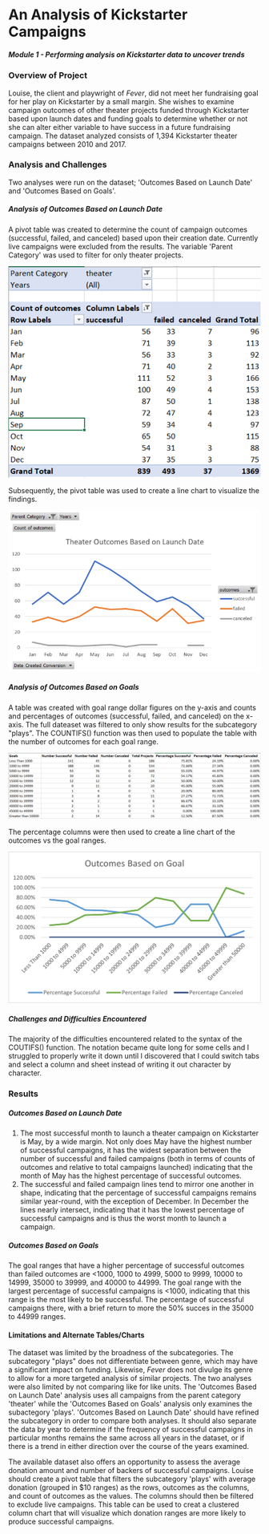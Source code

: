 # An Analysis of Kickstarter Campaigns
##### Module 1 - Performing analysis on Kickstarter data to uncover trends
### Overview of Project
  Louise, the client and playwright of *Fever*, did not meet her fundraising goal for her play on Kickstarter by a small margin.  She wishes to examine campaign outcomes of other theater projects funded through Kickstarter based upon launch dates and funding goals to determine whether or not she can alter either variable to have success in a future fundraising campaign.  The dataset analyzed consists of 1,394 Kickstarter theater campaigns between 2010 and 2017.
### Analysis and Challenges
  Two analyses were run on the dataset; 'Outcomes Based on Launch Date' and 'Outcomes Based on Goals'.  
##### Analysis of Outcomes Based on Launch Date 
A pivot table was created to determine the count of campaign outcomes (successful, failed, and canceled) based upon their creation date. Currently live campaigns were excluded from the results. The variable 'Parent Category' was used to filter for only theater projects. 

![](Outcomes_vs_Launch_Date_Pivot_Table.PNG)

Subsequently, the pivot table was used to create a line chart to visualize the findings. 

![](Theater_Outcomes_vs_Launch.PNG)

##### Analysis of Outcomes Based on Goals
A table was created with goal range dollar figures on the y-axis and counts and percentages of outcomes (successful, failed, and canceled) on the x-axis. The full dateaset was filtered to only show results for the subcategory "plays". The COUNTIFS() function was then used to populate the table with the number of outcomes for each goal range.

![](Outcomes_vs_Goals_Table.PNG)

The percentage columns were then used to create a line chart of the outcomes vs the goal ranges.

![](Outcomes_vs_Goals.png)

##### Challenges and Difficulties Encountered
The majority of the difficulties encountered related to the syntax of the COUTIFS() function. The notation became quite long for some cells and I struggled to properly write it down until I discovered that I could switch tabs and select a column and sheet instead of writing it out character by character.    
### Results
##### Outcomes Based on Launch Date
1. The most successful month to launch a theater campaign on Kickstarter is May, by a wide margin.  Not only does May have the highest number of successful campaigns, it has the widest separation between the number of successful and failed campaigns (both in terms of counts of outcomes and relative to total campaigns launched) indicating that the month of May has the highest percentage of successful outcomes.  
2. The successful and failed campaign lines tend to mirror one another in shape, indicating that the percentage of successful campaigns remains similar year-round, with the exception of December.  In December the lines nearly intersect, indicating that it has the lowest percentage of successful campaigns and is thus the worst month to launch a campaign.
##### Outcomes Based on Goals
The goal ranges that have a higher percentage of successful outcomes than failed outcomes are <1000, 1000 to 4999, 5000 to 9999, 10000 to 14999, 35000 to 39999, and 40000 to 44999.  The goal range with the largest percentage of successful campaigns is <1000, indicating that this range is the most likely to be successful. The percentage of successful campaigns there, with a brief return to more the 50% succes in the 35000 to 44999 ranges. 
#### Limitations and Alternate Tables/Charts
The dataset was limited by the broadness of the subcategories. The subcategory "plays" does not differentiate between genre, which may have a significant impact on funding.  Likewise, *Fever* does not divulge its genre to allow for a more targeted analysis of similar projects.  The two analyses were also limited by not comparing like for like units.  The 'Outcomes Based on Launch Date' analysis uses all campaigns from the parent category 'theater' while the 'Outcomes Based on Goals' analysis only examines the subactegory 'plays'.  'Outcomes Based on Launch Date' should have refined the subcategory in order to compare both analyses.  It should also separate the data by year to determine if the frequency of successful campaigns in particular months remains the same across all years in the dataset, or if there is a trend in either direction over the course of the years examined.  

The available dataset also offers an opportunity to assess the average donation amount and number of backers of successful campaigns. Louise should create a pivot table that filters the subcategory  'plays' with average donation (grouped in $10 ranges) as the rows, outcomes as the columns, and count of outcomes as the values.  The columns should then be filtered to exclude live campaigns.  This table can be used to creat a clustered column chart that will visualize which donation ranges are more likely to produce successful campaigns.
